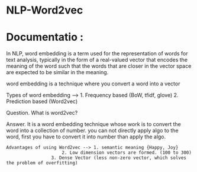 # NLP-Word2vec
# Documentatio :

In NLP, word embedding is a term used for the representation of words for text analysis,
typically in the form of a real-valued vector that encodes the meaning of the word such that the
words that are closer in the vector space are expected to be similar in the meaning.


word embedding is a technique where you convert a word into a vector

Types of word embedding --> 1. Frequency based (BoW, tfidf, glove)
			    2. Prediction based (Word2vec)

Question. What is word2vec?

Answer. It is a word embedding technique whose work is to convert the word into a collection of number.
   you can not directly apply algo to the word, first you have to convert it into number than apply the algo.

	Advantages of using Word2vec --> 1. semantic meaning {Happy, Joy}
				         2. Low dimension vectors are formed. (100 to 300)
					 3. Dense Vector (less non-zero vector, which solves the problem of overfitting)
